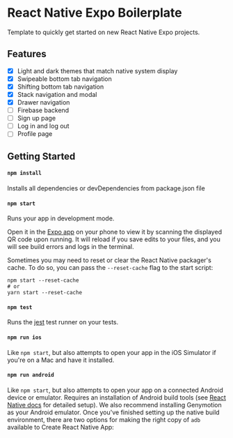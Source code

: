 # React Native Expo Boilerplate
Template to quickly get started on new React Native Expo projects. 

## Features
- [x] Light and dark themes that match native system display
- [x] Swipeable bottom tab navigation
- [x] Shifting bottom tab navigation
- [x] Stack navigation and modal
- [x] Drawer navigation
- [ ] Firebase backend
- [ ] Sign up page
- [ ] Log in and log out
- [ ] Profile page

## Getting Started

#### `npm install`
Installs all dependencies or devDependencies from package.json file

#### `npm start`

Runs your app in development mode.

Open it in the [Expo app](https://expo.io) on your phone to view it by scanning the displayed QR code upon running. It will reload if you save edits to your files, and you will see build errors and logs in the terminal.

Sometimes you may need to reset or clear the React Native packager's cache. To do so, you can pass the `--reset-cache` flag to the start script:

```
npm start --reset-cache
# or
yarn start --reset-cache
```

#### `npm test`

Runs the [jest](https://github.com/facebook/jest) test runner on your tests.

#### `npm run ios`

Like `npm start`, but also attempts to open your app in the iOS Simulator if you're on a Mac and have it installed.

#### `npm run android`

Like `npm start`, but also attempts to open your app on a connected Android device or emulator. Requires an installation of Android build tools (see [React Native docs](https://facebook.github.io/react-native/docs/getting-started.html) for detailed setup). We also recommend installing Genymotion as your Android emulator. Once you've finished setting up the native build environment, there are two options for making the right copy of `adb` available to Create React Native App:
